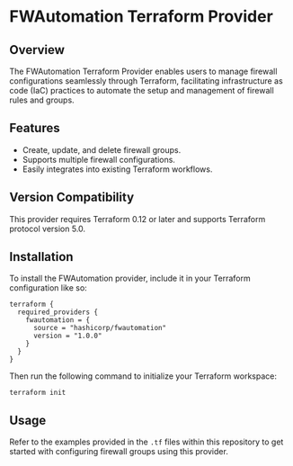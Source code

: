 
# FWAutomation Terraform Provider

## Overview
The FWAutomation Terraform Provider enables users to manage firewall configurations seamlessly through Terraform, facilitating infrastructure as code (IaC) practices to automate the setup and management of firewall rules and groups.

## Features
- Create, update, and delete firewall groups.
- Supports multiple firewall configurations.
- Easily integrates into existing Terraform workflows.

## Version Compatibility
This provider requires Terraform 0.12 or later and supports Terraform protocol version 5.0.

## Installation
To install the FWAutomation provider, include it in your Terraform configuration like so:

```hcl
terraform {
  required_providers {
    fwautomation = {
      source = "hashicorp/fwautomation"
      version = "1.0.0"
    }
  }
}
```

Then run the following command to initialize your Terraform workspace:

```shell
terraform init
```

## Usage
Refer to the examples provided in the `.tf` files within this repository to get started with configuring firewall groups using this provider.